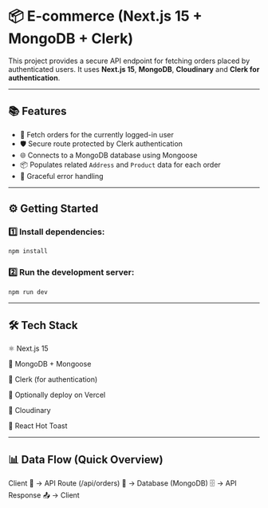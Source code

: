# 📦 E-commerce (Next.js 15 + MongoDB + Clerk)

This project provides a secure API endpoint for fetching orders placed by authenticated users. It uses **Next.js 15**, **MongoDB**, **Cloudinary** and **Clerk for authentication**.

---

## 📚 Features

- 🔐 Fetch orders for the currently logged-in user
- 🛡️ Secure route protected by Clerk authentication
- 🌐 Connects to a MongoDB database using Mongoose
- 📦 Populates related `Address` and `Product` data for each order
- 🚨 Graceful error handling

---

## ⚙️ Getting Started

### 1️⃣ Install dependencies:
```bash
npm install
```
### 2️⃣ Run the development server:
```bash
npm run dev
```
---
## 🛠️ Tech Stack

⚛️ Next.js 15 

🍃 MongoDB + Mongoose

🔐 Clerk (for authentication)

🚀 Optionally deploy on Vercel

📸 Cloudinary 

🔔 React Hot Toast

---

## 📊 Data Flow (Quick Overview)

Client 📱 → API Route (/api/orders) 📡 → Database (MongoDB) 🗄️ → API Response 📤 → Client





